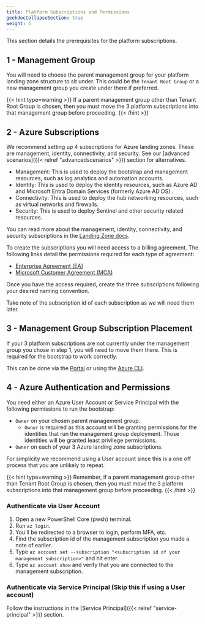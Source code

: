 ```yaml
---
title: Platform Subscriptions and Permissions
geekdocCollapseSection: true
weight: 5
---
```


This section details the prerequisites for the platform subscriptions.

## 1 - Management Group

You will need to choose the parent management group for your platform landing zone structure to sit under. This could be the `Tenant Root Group` or a new management group you create under there if preferred.

{{< hint type=warning >}}
If a parent management group other than Tenant Root Group is chosen, then you must move the 3 platform subscriptions into that management group before proceeding.
{{< /hint >}}

## 2 - Azure Subscriptions

We recommend setting up 4 subscriptions for Azure landing zones. These are management, identity, connectivity, and security. See our [advanced scenarios]({{< relref "advancedscenarios" >}}) section for alternatives.

- Management: This is used to deploy the bootstrap and management resources, such as log analytics and automation accounts.
- Identity: This is used to deploy the identity resources, such as Azure AD and Microsoft Entra Domain Services (formerly Azure AD DS) .
- Connectivity: This is used to deploy the hub networking resources, such as virtual networks and firewalls.
- Security: This is used to deploy Sentinel and other security related resources.

You can read more about the management, identity, connectivity, and security subscriptions in the [Landing Zone docs](https://learn.microsoft.com/azure/cloud-adoption-framework/ready/landing-zone/deploy-landing-zones-with-terraform).

To create the subscriptions you will need access to a billing agreement. The following links detail the permissions required for each type of agreement:

- [Enterprise Agreement (EA)](https://learn.microsoft.com/azure/cost-management-billing/manage/create-enterprise-subscription)
- [Microsoft Customer Agreement (MCA)](https://learn.microsoft.com/azure/cost-management-billing/manage/create-subscription)

Once you have the access required, create the three subscriptions following your desired naming convention.

Take note of the subscription id of each subscription as we will need them later.

## 3 - Management Group Subscription Placement

If your 3 platform subscriptions are not currently under the management group you chose in step 1, you will need to move them there. This is required for the bootstrap to work correctly.

This can be done via the [Portal](https://learn.microsoft.com/en-us/azure/governance/management-groups/manage#move-management-groups-and-subscriptions) or using the [Azure CLI](https://learn.microsoft.com/en-us/cli/azure/account/management-group/subscription?view=azure-cli-latest#az-account-management-group-subscription-add).

## 4 - Azure Authentication and Permissions

You need either an Azure User Account or Service Principal with the following permissions to run the bootstrap:

- `Owner` on your chosen parent management group.
  - `Owner` is required as this account will be granting permissions for the identities that run the management group deployment. Those identities will be granted least privilege permissions.
- `Owner` on each of your 3 Azure landing zone subscriptions.

For simplicity we recommend using a User account since this is a one off process that you are unlikely to repeat.

{{< hint type=warning >}}
Remember, if a parent management group other than Tenant Root Group is chosen, then you must move the 3 platform subscriptions into that management group before proceeding.
{{< /hint >}}

### Authenticate via User Account

1. Open a new PowerShell Core (pwsh) terminal.
1. Run `az login`.
1. You'll be redirected to a browser to login, perform MFA, etc.
1. Find the subscription id of the management subscription you made a note of earlier.
1. Type `az account set --subscription "<subscription id of your management subscription>"` and hit enter.
1. Type `az account show` and verify that you are connected to the management subscription.

### Authenticate via Service Principal (Skip this if using a User account)

Follow the instructions in the [Service Principal]({{< relref "service-principal" >}}) section.
